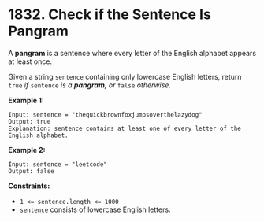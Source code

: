 # 1832. Check if the Sentence Is Pangram

A **pangram** is a sentence where every letter of the English alphabet appears at least once.

Given a string `sentence` containing only lowercase English letters, return `true` *if* `sentence` *is a **pangram**, or* `false` *otherwise.*

**Example 1:**

```()
Input: sentence = "thequickbrownfoxjumpsoverthelazydog"
Output: true
Explanation: sentence contains at least one of every letter of the English alphabet.
```

**Example 2:**

```()
Input: sentence = "leetcode"
Output: false
```

**Constraints:**

- `1 <= sentence.length <= 1000`
- `sentence` consists of lowercase English letters.

